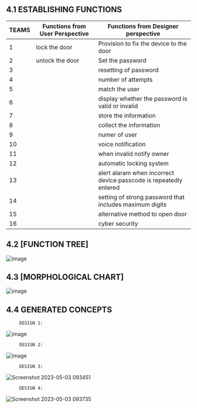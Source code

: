  ##  4.1 ESTABLISHING FUNCTIONS

TEAM5 | Functions from User Perspective | Functions from Designer perspective
-- | -- | --
1 | lock the door | Provision to fix the device to the door
2 | unlock the door | Set the password
3 |   | resetting of password
4 |   | number of attempts
5 |   | match the user
6 |   | display whether the password is valid or invalid
7 |   | store the information
8 |   | collect the information
9 |   | numer of user
10 |   | voice notification
11 |   | when invalid notify owner
12 |   | automatic locking system
13 |   | alert alaram when incorrect device passcode is repeatedly entered
14 |   | setting of strong password that includes maximum digits
15 |   | alternative method to open door
16 |   | cyber security

##   4.2 [FUNCTION TREE]
![image](https://user-images.githubusercontent.com/130679455/236607582-133398f8-f9b6-4471-a2cb-4f1157abaa7f.png)



##   4.3 [MORPHOLOGICAL CHART]
![image](https://user-images.githubusercontent.com/130679455/236607634-d08ecb06-c46c-4f43-b4f2-5a7024169931.png)





##   4.4 GENERATED CONCEPTS

         DESIGN 1:
![image](https://user-images.githubusercontent.com/130679455/235825169-64aaae58-99fd-4b11-b846-6ada7ede36ce.png)


         DESIGN 2:
![image](https://user-images.githubusercontent.com/130679455/236607870-5e3204d8-ee9b-4254-a2da-50045d0b0a36.png)


         DESIGN 3:
![Screenshot 2023-05-03 093451](https://user-images.githubusercontent.com/130679455/235830979-fff81af4-e72f-4a7d-ae6e-1da84f400491.png)



         DESIGN 4:
![Screenshot 2023-05-03 093735](https://user-images.githubusercontent.com/130679455/235831326-81010d2f-8e07-47e3-aaa1-925472ad46e3.png)


